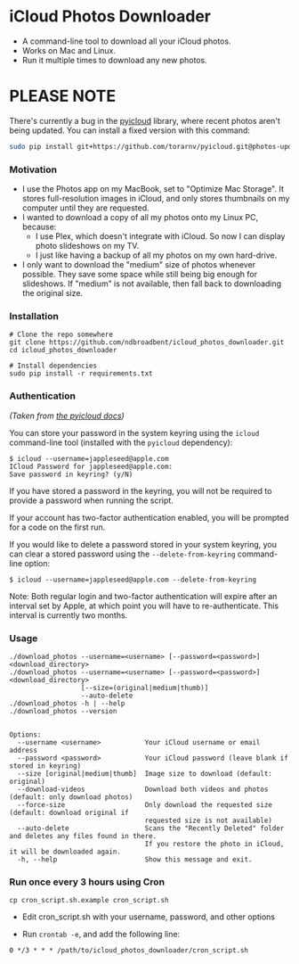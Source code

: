 # iCloud Photos Downloader

* A command-line tool to download all your iCloud photos.
* Works on Mac and Linux.
* Run it multiple times to download any new photos.

# PLEASE NOTE

There's currently a bug in the [pyicloud](https://github.com/picklepete/pyicloud) library, where recent photos aren't being updated. You can install a fixed version with this command:

```bash
sudo pip install git+https://github.com/torarnv/pyicloud.git@photos-update
```


### Motivation

* I use the Photos app on my MacBook, set to "Optimize Mac Storage". It stores full-resolution images in iCloud, and only stores thumbnails on my computer until they are requested.
* I wanted to download a copy of all my photos onto my Linux PC, because:
  * I use Plex, which doesn't integrate with iCloud. So now I can display photo slideshows on my TV.
  * I just like having a backup of all my photos on my own hard-drive.
* I only want to download the "medium" size of photos whenever possible. They save some space while still being big enough for slideshows. If "medium" is not available, then fall back to downloading the original size.


### Installation

    # Clone the repo somewhere
    git clone https://github.com/ndbroadbent/icloud_photos_downloader.git
    cd icloud_photos_downloader

    # Install dependencies
    sudo pip install -r requirements.txt


### Authentication

*(Taken from [the pyicloud docs](https://github.com/picklepete/pyicloud#authentication))*

You can store your password in the system keyring using the `icloud` command-line tool
(installed with the `pyicloud` dependency):

    $ icloud --username=jappleseed@apple.com
    ICloud Password for jappleseed@apple.com:
    Save password in keyring? (y/N)

If you have stored a password in the keyring, you will not be required to provide a password
when running the script.

If your account has two-factor authentication enabled, you will be prompted for a code on the first run.

If you would like to delete a password stored in your system keyring,
you can clear a stored password using the `--delete-from-keyring` command-line option:

    $ icloud --username=jappleseed@apple.com --delete-from-keyring


Note: Both regular login and two-factor authentication will expire after an interval set by Apple,
at which point you will have to re-authenticate. This interval is currently two months.


### Usage

    ./download_photos --username=<username> [--password=<password>] <download_directory>
    ./download_photos --username=<username> [--password=<password>] <download_directory>
                      [--size=(original|medium|thumb)]
                      --auto-delete
    ./download_photos -h | --help
    ./download_photos --version


    Options:
      --username <username>           Your iCloud username or email address
      --password <password>           Your iCloud password (leave blank if stored in keyring)
      --size [original|medium|thumb]  Image size to download (default: original)
      --download-videos               Download both videos and photos (default: only download photos)
      --force-size                    Only download the requested size (default: download original if
                                      requested size is not available)
      --auto-delete                   Scans the "Recently Deleted" folder and deletes any files found in there.
                                      If you restore the photo in iCloud, it will be downloaded again.
      -h, --help                      Show this message and exit.



### Run once every 3 hours using Cron

    cp cron_script.sh.example cron_script.sh

* Edit cron_script.sh with your username, password, and other options

* Run `crontab -e`, and add the following line:

```
0 */3 * * * /path/to/icloud_photos_downloader/cron_script.sh
```
